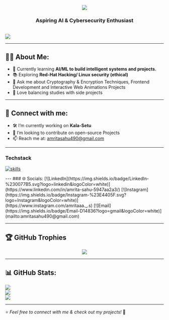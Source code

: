 <p align="center">
  <a href="https://git.io/typing-svg">
    <img src="https://readme-typing-svg.herokuapp.com?font=Monoid&weight=900&size=39&pause=1000&width=600&lines=Hi+there%2C+This+is+Amrita!" />
  </a>
  <br>
  <h3 align="center"> <b>Aspiring AI & Cybersecurity Enthusiast</b> </h3>
  <br>
  <img src="https://komarev.com/ghpvc/?username=Amritasahu04&style=flat-square" />
</p>


---

## 👩‍💻 About Me:
- 🌱 Currently learning **AI/ML to build intelligent systems and projects.**  
- 📚 Exploring **Red-Hat Hacking/ Linux security (ethical)**
- 💬 Ask me about Cryptography & Encryption Techniques, Frontend Development and Interactive Web Animations Projects 
- 🧩 Love balancing studies with side projects  

---

## 🔗 Connect with me:
- 🛠️ I’m currently working on **Kala-Setu**  
- 🤝 I’m looking to contribute on open-source Projects    
- 📫 Reach me at: [amritasahu490@gmail.com](mailto:amritasahu490@gmail.com)  

---
### Techstack

<p align="">
  <a href="https://skillicons.dev">
    <img src="https://skillicons.dev/icons?i=figma,js,python,kotlin,java,tailwindcss,tensorflow,scikit,pandas,numpy,mongodb,nodejs,expressjs,postgres,mysql" alt="skills" />
  </a>
</p>
---
### 🌐 Socials:
[![LinkedIn](https://img.shields.io/badge/LinkedIn-%230077B5.svg?logo=linkedin&logoColor=white)](https://www.linkedin.com/in/amrita-sahu-5947aa2a3/)
[![Instagram](https://img.shields.io/badge/Instagram-%23E4405F.svg?logo=Instagram&logoColor=white)](https://www.instagram.com/amritaaa._.s)
[![Email](https://img.shields.io/badge/Email-D14836?logo=gmail&logoColor=white)](mailto:amritasahu490@gmail.com)  

---
## 🏆 GitHub Trophies
<p align="center">
  <img src="https://github-profile-trophy.vercel.app/?username=Amritasahu04&theme=radical&no-frame=true&no-bg=false&margin-w=15" />
</p>


---

## 📊 GitHub Stats:
![](https://github-readme-stats.vercel.app/api?username=Amritasahu04&theme=tokyonight&hide_border=false&include_all_commits=true&count_private=true)  
![](https://github-readme-streak-stats.herokuapp.com/?user=Amritasahu04&theme=tokyonight&hide_border=false)  
![](https://github-readme-stats.vercel.app/api/top-langs/?username=Amritasahu04&theme=tokyonight&hide_border=false&layout=compact)  

---

⭐️ *Feel free to connect with me & check out my projects!* 🚀
  
